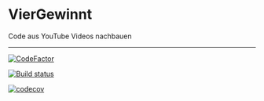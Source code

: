 # VierGewinnt
Code aus YouTube Videos nachbauen

---
[![CodeFactor](https://www.codefactor.io/repository/github/hummel83/viergewinnt/badge/master)](https://www.codefactor.io/repository/github/hummel83/viergewinnt/overview/master)

[![Build status](https://ci.appveyor.com/api/projects/status/2mg9ip2e329e789l?svg=true)](https://ci.appveyor.com/project/Hummel83/viergewinnt)

[![codecov](https://codecov.io/gh/Hummel83/VierGewinnt/branch/master/graph/badge.svg)](https://codecov.io/gh/Hummel83/VierGewinnt)